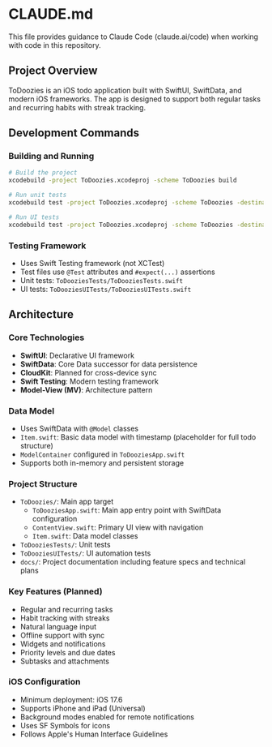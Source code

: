 # CLAUDE.md

This file provides guidance to Claude Code (claude.ai/code) when working with code in this repository.

## Project Overview
ToDoozies is an iOS todo application built with SwiftUI, SwiftData, and modern iOS frameworks. The app is designed to support both regular tasks and recurring habits with streak tracking.

## Development Commands

### Building and Running
```bash
# Build the project
xcodebuild -project ToDoozies.xcodeproj -scheme ToDoozies build

# Run unit tests
xcodebuild test -project ToDoozies.xcodeproj -scheme ToDoozies -destination 'platform=iOS Simulator,name=iPhone 15'

# Run UI tests
xcodebuild test -project ToDoozies.xcodeproj -scheme ToDoozies -destination 'platform=iOS Simulator,name=iPhone 15' -only-testing:ToDooziesUITests
```

### Testing Framework
- Uses Swift Testing framework (not XCTest)
- Test files use `@Test` attributes and `#expect(...)` assertions
- Unit tests: `ToDooziesTests/ToDooziesTests.swift`
- UI tests: `ToDooziesUITests/ToDooziesUITests.swift`

## Architecture

### Core Technologies
- **SwiftUI**: Declarative UI framework
- **SwiftData**: Core Data successor for data persistence
- **CloudKit**: Planned for cross-device sync
- **Swift Testing**: Modern testing framework
- **Model-View (MV)**: Architecture pattern

### Data Model
- Uses SwiftData with `@Model` classes
- `Item.swift`: Basic data model with timestamp (placeholder for full todo structure)
- `ModelContainer` configured in `ToDooziesApp.swift`
- Supports both in-memory and persistent storage

### Project Structure
- `ToDoozies/`: Main app target
  - `ToDooziesApp.swift`: Main app entry point with SwiftData configuration
  - `ContentView.swift`: Primary UI view with navigation
  - `Item.swift`: Data model classes
- `ToDooziesTests/`: Unit tests
- `ToDooziesUITests/`: UI automation tests
- `docs/`: Project documentation including feature specs and technical plans

### Key Features (Planned)
- Regular and recurring tasks
- Habit tracking with streaks
- Natural language input
- Offline support with sync
- Widgets and notifications
- Priority levels and due dates
- Subtasks and attachments

### iOS Configuration
- Minimum deployment: iOS 17.6
- Supports iPhone and iPad (Universal)
- Background modes enabled for remote notifications
- Uses SF Symbols for icons
- Follows Apple's Human Interface Guidelines